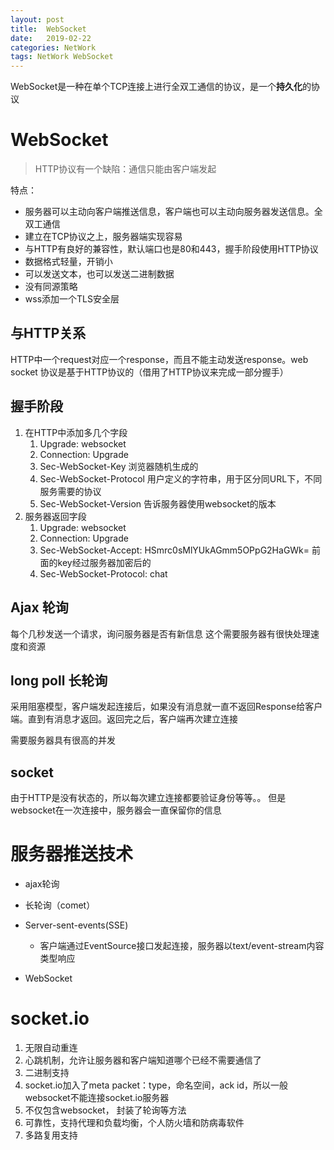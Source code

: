 ```yaml
---
layout: post
title:  WebSocket
date:   2019-02-22
categories: NetWork
tags: NetWork WebSocket
---
```


WebSocket是一种在单个TCP连接上进行全双工通信的协议，是一个**持久化**的协议

# WebSocket

> HTTP协议有一个缺陷：通信只能由客户端发起

特点：

- 服务器可以主动向客户端推送信息，客户端也可以主动向服务器发送信息。全双工通信
- 建立在TCP协议之上，服务器端实现容易
- 与HTTP有良好的兼容性，默认端口也是80和443，握手阶段使用HTTP协议
- 数据格式轻量，开销小
- 可以发送文本，也可以发送二进制数据
- 没有同源策略
- wss添加一个TLS安全层

## 与HTTP关系

HTTP中一个request对应一个response，而且不能主动发送response。web socket 协议是基于HTTP协议的（借用了HTTP协议来完成一部分握手）

## 握手阶段

1. 在HTTP中添加多几个字段
   1. Upgrade: websocket
   2. Connection: Upgrade
   3. Sec-WebSocket-Key 浏览器随机生成的
   4. Sec-WebSocket-Protocol 用户定义的字符串，用于区分同URL下，不同服务需要的协议
   5. Sec-WebSocket-Version 告诉服务器使用websocket的版本
2. 服务器返回字段
   1. Upgrade: websocket
   2. Connection: Upgrade
   3. Sec-WebSocket-Accept: HSmrc0sMlYUkAGmm5OPpG2HaGWk= 前面的key经过服务器加密后的
   4. Sec-WebSocket-Protocol: chat

## Ajax 轮询

每个几秒发送一个请求，询问服务器是否有新信息
这个需要服务器有很快处理速度和资源

## long poll 长轮询

采用阻塞模型，客户端发起连接后，如果没有消息就一直不返回Response给客户端。直到有消息才返回。返回完之后，客户端再次建立连接

需要服务器具有很高的并发

## socket

由于HTTP是没有状态的，所以每次建立连接都要验证身份等等。。
但是websocket在一次连接中，服务器会一直保留你的信息

# 服务器推送技术

- ajax轮询
- 长轮询（comet）
- Server-sent-events(SSE)
  - 客户端通过EventSource接口发起连接，服务器以text/event-stream内容类型响应

- WebSocket

# socket.io

1. 无限自动重连
2. 心跳机制，允许让服务器和客户端知道哪个已经不需要通信了
3. 二进制支持
4. socket.io加入了meta packet：type，命名空间，ack id，所以一般websocket不能连接socket.io服务器
5. 不仅包含websocket， 封装了轮询等方法
6. 可靠性，支持代理和负载均衡，个人防火墙和防病毒软件
7. 多路复用支持

